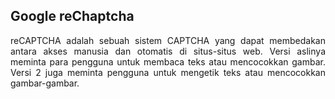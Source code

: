 ## Google reChaptcha

<div align="justify">
  reCAPTCHA adalah sebuah sistem CAPTCHA yang dapat membedakan antara akses manusia dan otomatis di situs-situs web. Versi aslinya meminta para pengguna untuk membaca teks atau mencocokkan gambar. Versi 2 juga meminta pengguna untuk mengetik teks atau mencocokkan gambar-gambar.
</div>